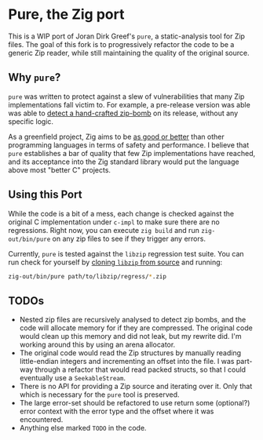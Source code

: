 # Pure, the Zig port

This is a WIP port of Joran Dirk Greef's `pure`, a static-analysis tool for Zip
files. The goal of this fork is to progressively refactor the code to be a
generic Zip reader, while still maintaining the quality of the original source.

## Why `pure`?

`pure` was written to protect against a slew of vulnerabilities that many Zip
implementations fall victim to. For example, a pre-release version was able was
able to [detect a hand-crafted
zip-bomb](https://news.ycombinator.com/item?id=20352439) on its release, without
any specific logic.

As a greenfield project, Zig aims to be [as good or
better](https://github.com/ziglang/zig/issues/15916) than other programming
languages in terms of safety and performance. I believe that `pure` establishes
a bar of quality that few Zip implementations have reached, and its acceptance
into the Zig standard library would put the language above most "better C"
projects.

## Using this Port

While the code is a bit of a mess, each change is checked against the original C
implementation under `c-impl` to make sure there are no regressions. Right now,
you can execute `zig build` and run `zig-out/bin/pure` on any zip files to see
if they trigger any errors.

Currently, `pure` is tested against the `libzip` regression test suite. You can
run check for yourself by [cloning `libzip` from
source](https://github.com/nih-at/libzip) and running:

```sh
zig-out/bin/pure path/to/libzip/regress/*.zip
```

## TODOs

- Nested zip files are recursively analysed to detect zip bombs, and the code
  will allocate memory for if they are compressed. The original code would clean
  up this memory and did not leak, but my rewrite did. I'm working around this
  by using an arena allocator.
- The original code would read the Zip structures by manually reading
  little-endian integers and incrementing an offset into the file. I was
  part-way through a refactor that would read packed structs, so that I could
  eventually use a `SeekableStream`.
- There is no API for providing a Zip source and iterating over it. Only that
  which is necessary for the `pure` tool is preserved.
- The large error-set should be refactored to use return some (optional?) error
  context with the error type and the offset where it was encountered.
- Anything else marked `TODO` in the code.
